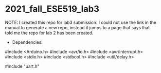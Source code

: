 # 2021_fall_ESE519_lab3

NOTE: I created this repo for lab3 submission. I could not use the link in the manual to generate a new repo, instead it jumps to a page that says that told me the repo for lab 2 has been created. 

* Dependencies:

#include <Arduino.h>
#include <avr/io.h>
#include <avr/interrupt.h>
#include <stdio.h>
#include <stdbool.h>
#include <util/delay.h>

#include "uart.h"
